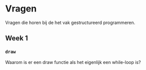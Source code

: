 # Vragen
Vragen die horen bij de het vak gestructureerd programmeren.

## Week 1
### `draw`
Waarom is er een draw functie als het eigenlijk een while-loop is?
